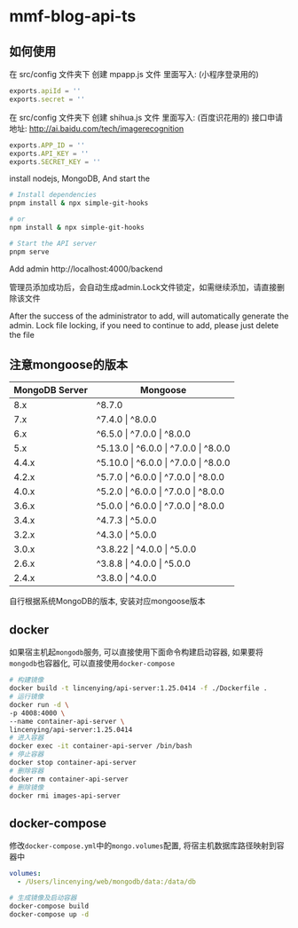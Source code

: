 # mmf-blog-api-ts

## 如何使用

在 src/config 文件夹下 创建 mpapp.js 文件
里面写入: (小程序登录用的)
```javascript
exports.apiId = ''
exports.secret = ''
```

在 src/config 文件夹下 创建 shihua.js 文件
里面写入: (百度识花用的)
接口申请地址: http://ai.baidu.com/tech/imagerecognition
```javascript
exports.APP_ID = ''
exports.API_KEY = ''
exports.SECRET_KEY = ''
```

install nodejs, MongoDB, And start the
```bash
# Install dependencies
pnpm install & npx simple-git-hooks

# or
npm install & npx simple-git-hooks

# Start the API server
pnpm serve
```

Add admin
http://localhost:4000/backend

管理员添加成功后，会自动生成admin.Lock文件锁定，如需继续添加，请直接删除该文件

After the success of the administrator to add, will automatically generate the admin. Lock file locking, if you need to continue to add, please just delete the file

## 注意mongoose的版本

| MongoDB Server | Mongoose |
|----|----|
|8.x | ^8.7.0 |
|7.x | ^7.4.0 &vert; ^8.0.0 |
|6.x | ^6.5.0 &vert; ^7.0.0 &vert; ^8.0.0 |
|5.x | ^5.13.0 &vert; ^6.0.0 &vert; ^7.0.0 &vert; ^8.0.0 |
|4.4.x | ^5.10.0 &vert; ^6.0.0 &vert; ^7.0.0 &vert; ^8.0.0 |
|4.2.x | ^5.7.0 &vert; ^6.0.0 &vert; ^7.0.0 &vert; ^8.0.0 |
|4.0.x | ^5.2.0 &vert; ^6.0.0 &vert; ^7.0.0 &vert; ^8.0.0 |
|3.6.x | ^5.0.0 &vert; ^6.0.0 &vert; ^7.0.0 &vert; ^8.0.0 |
|3.4.x | ^4.7.3 &vert; ^5.0.0 |
|3.2.x | ^4.3.0 &vert; ^5.0.0 |
|3.0.x | ^3.8.22 &vert; ^4.0.0 &vert; ^5.0.0 |
|2.6.x | ^3.8.8 &vert; ^4.0.0 &vert; ^5.0.0 |
|2.4.x | ^3.8.0 &vert; ^4.0.0 |

自行根据系统MongoDB的版本, 安装对应mongoose版本

## docker

如果宿主机起`mongodb`服务, 可以直接使用下面命令构建启动容器,
如果要将`mongodb`也容器化, 可以直接使用`docker-compose`

```bash
# 构建镜像
docker build -t lincenying/api-server:1.25.0414 -f ./Dockerfile .
# 运行镜像
docker run -d \
-p 4008:4000 \
--name container-api-server \
lincenying/api-server:1.25.0414
# 进入容器
docker exec -it container-api-server /bin/bash
# 停止容器
docker stop container-api-server
# 删除容器
docker rm container-api-server
# 删除镜像
docker rmi images-api-server
```

## docker-compose

修改`docker-compose.yml`中的`mongo.volumes`配置, 将宿主机数据库路径映射到容器中
```yaml
volumes:
  - /Users/lincenying/web/mongodb/data:/data/db
```

```bash
# 生成镜像及启动容器
docker-compose build
docker-compose up -d
```
